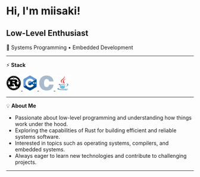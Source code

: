 # Hi, I'm miisaki!

## Low-Level Enthusiast

🚀 Systems Programming  • Embedded Development

---

⚡️ **Stack**

<p align="left">
  <a href="https://www.rust-lang.org" target="_blank">
    <img src="https://raw.githubusercontent.com/devicons/devicon/master/icons/rust/rust-plain.svg" alt="rust" width="40" height="40" />
  </a>
  <a href="https://www.w3schools.com/cpp/" target="_blank">
    <img src="https://raw.githubusercontent.com/devicons/devicon/master/icons/cplusplus/cplusplus-original.svg" alt="cplusplus" width="40" height="40" />
  </a>
  <a href="https://www.w3schools.com/c/" target="_blank">
    <img src="https://raw.githubusercontent.com/devicons/devicon/master/icons/c/c-original.svg" alt="c" width="40" height="40" />
  </a>
  <a href="https://www.java.com" target="_blank">
    <img src="https://raw.githubusercontent.com/devicons/devicon/master/icons/java/java-original.svg" alt="java" width="40" height="40" />
  </a>
</p>

---

💡 **About Me**

*   Passionate about low-level programming and understanding how things work under the hood.
*   Exploring the capabilities of Rust for building efficient and reliable systems software.
*   Interested in topics such as operating systems, compilers, and embedded systems.
*   Always eager to learn new technologies and contribute to challenging projects.

---

